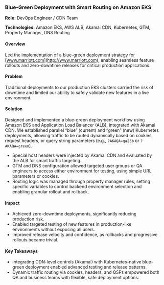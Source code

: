 
### Blue-Green Deployment with Smart Routing on Amazon EKS

**Role:** DevOps Engineer / CDN Team

**Technologies:** Amazon EKS, AWS ALB, Akamai CDN, Kubernetes, GTM, Property Manager, DNS Routing

#### Overview

Led the implementation of a blue-green deployment strategy for [www.marriott.com](http://www.marriott.com), enabling seamless feature rollouts and zero-downtime releases for critical production applications.

#### Problem

Traditional deployments to our production EKS clusters carried the risk of downtime and limited our ability to safely validate new features in a live environment.

#### Solution

Designed and implemented a blue-green deployment workflow using Amazon EKS and Application Load Balancer (ALB), integrated with Akamai CDN. We established parallel “blue” (current) and “green” (new) Kubernetes deployments, allowing traffic to be routed dynamically based on cookies, request headers, or query string parameters (e.g., `?AKAQA=qa23b` or `?AKAQA=green`).

* Special host headers were injected by Akamai CDN and evaluated by the ALB for smart traffic targeting.
* GTM and DNS configuration allowed targeted user groups or QA engineers to access either environment for testing, using simple URL parameters or cookies.
* Routing logic was managed through property manager rules, setting specific variables to control backend environment selection and enabling granular rollout and rollback.

#### Impact

* Achieved zero-downtime deployments, significantly reducing production risk.
* Enabled targeted testing of new features in production-like environments without exposing all users.
* Improved release velocity and confidence, as rollbacks and progressive rollouts became trivial.

#### Key Takeaways

* Integrating CDN-level controls (Akamai) with Kubernetes-native blue-green deployment enabled advanced testing and release patterns.
* Dynamic traffic routing via cookies, headers, and QSPs empowered both QA and business teams with flexible, safe deployment options.


